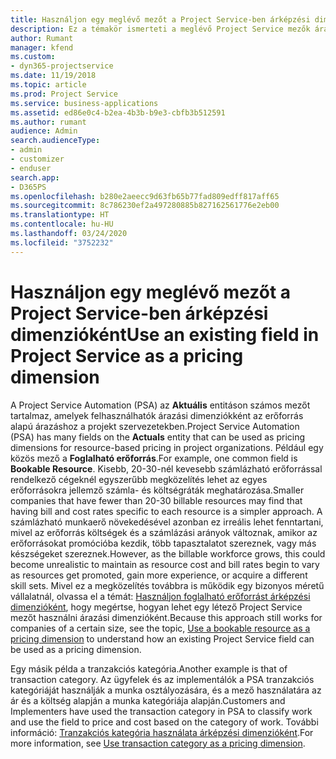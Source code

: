 ```yaml
---
title: Használjon egy meglévő mezőt a Project Service-ben árképzési dimenzióként
description: Ez a témakör ismerteti a meglévő Project Service mezők árazási dimenzióként történő használatát.
author: Rumant
manager: kfend
ms.custom:
- dyn365-projectservice
ms.date: 11/19/2018
ms.topic: article
ms.prod: Project Service
ms.service: business-applications
ms.assetid: ed86e0c4-b2ea-4b3b-b9e3-cbfb3b512591
ms.author: rumant
audience: Admin
search.audienceType:
- admin
- customizer
- enduser
search.app:
- D365PS
ms.openlocfilehash: b280e2aeecc9d63fb65b77fad809edff817aff65
ms.sourcegitcommit: 8c786230ef2a497280885b827162561776e2eb00
ms.translationtype: HT
ms.contentlocale: hu-HU
ms.lasthandoff: 03/24/2020
ms.locfileid: "3752232"
---
```

# <a name="use-an-existing-field-in-project-service-as-a-pricing-dimension"></a><span data-ttu-id="c1030-103">Használjon egy meglévő mezőt a Project Service-ben árképzési dimenzióként</span><span class="sxs-lookup"><span data-stu-id="c1030-103">Use an existing field in Project Service as a pricing dimension</span></span>

<span data-ttu-id="c1030-104">A Project Service Automation (PSA) az **Aktuális** entitáson számos mezőt tartalmaz, amelyek felhasználhatók árazási dimenziókként az erőforrás alapú árazáshoz a projekt szervezetekben.</span><span class="sxs-lookup"><span data-stu-id="c1030-104">Project Service Automation (PSA) has many fields on the **Actuals** entity that can be used as pricing dimensions for resource-based pricing in project organizations.</span></span> <span data-ttu-id="c1030-105">Például egy közös mező a **Foglalható erőforrás**.</span><span class="sxs-lookup"><span data-stu-id="c1030-105">For example, one common field is **Bookable Resource**.</span></span> <span data-ttu-id="c1030-106">Kisebb, 20-30-nél kevesebb számlázható erőforrással rendelkező cégeknél egyszerűbb megközelítés lehet az egyes erőforrásokra jellemző számla- és költségráták meghatározása.</span><span class="sxs-lookup"><span data-stu-id="c1030-106">Smaller companies that have fewer than 20-30 billable resources may find that having bill and cost rates specific to each resource is a simpler approach.</span></span> <span data-ttu-id="c1030-107">A számlázható munkaerő növekedésével azonban ez irreális lehet fenntartani, mivel az erőforrás költségek és a számlázási arányok változnak, amikor az erőforrásokat promócióba kezdik, több tapasztalatot szereznek, vagy más készségeket szereznek.</span><span class="sxs-lookup"><span data-stu-id="c1030-107">However, as the billable workforce grows, this could become unrealistic to maintain as resource cost and bill rates begin to vary as resources get promoted, gain more experience, or acquire a different skill sets.</span></span> <span data-ttu-id="c1030-108">Mivel ez a megközelítés továbbra is működik egy bizonyos méretű vállalatnál, olvassa el a témát: [Használjon foglalható erőforrást árképzési dimenzióként](bookable-resource-pricing-dimension.md), hogy megértse, hogyan lehet egy létező Project Service mezőt használni árazási dimenzióként.</span><span class="sxs-lookup"><span data-stu-id="c1030-108">Because this approach still works for companies of a certain size, see the topic, [Use a bookable resource as a pricing dimension](bookable-resource-pricing-dimension.md) to understand how an existing Project Service field can be used as a pricing dimension.</span></span>

<span data-ttu-id="c1030-109">Egy másik példa a tranzakciós kategória.</span><span class="sxs-lookup"><span data-stu-id="c1030-109">Another example is that of transaction category.</span></span> <span data-ttu-id="c1030-110">Az ügyfelek és az implementálók a PSA tranzakciós kategóriáját használják a munka osztályozására, és a mező használatára az ár és a költség alapján a munka kategóriája alapján.</span><span class="sxs-lookup"><span data-stu-id="c1030-110">Customers and Implementers have used the transaction category in PSA to classify work and use the field to price and cost based on the category of work.</span></span> <span data-ttu-id="c1030-111">További információ: [Tranzakciós kategória használata árképzési dimenzióként](transaction-category-pricing-dimension.md).</span><span class="sxs-lookup"><span data-stu-id="c1030-111">For more information, see [Use transaction category as a pricing dimension](transaction-category-pricing-dimension.md).</span></span>

